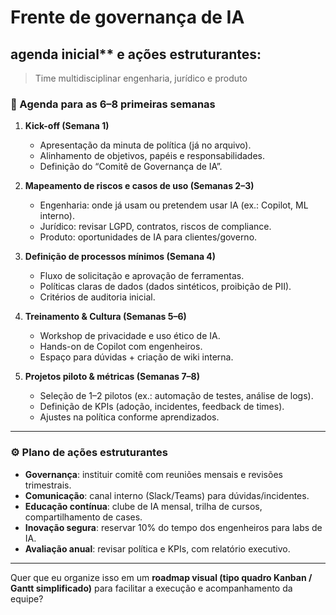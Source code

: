 # Frente de **governança de IA**
## agenda inicial** e **ações estruturantes**:
> Time multidisciplinar engenharia, jurídico e produto

### 📅 Agenda para as 6–8 primeiras semanas

1. **Kick-off (Semana 1)**

   * Apresentação da minuta de política (já no arquivo).
   * Alinhamento de objetivos, papéis e responsabilidades.
   * Definição do “Comitê de Governança de IA”.

2. **Mapeamento de riscos e casos de uso (Semanas 2–3)**

   * Engenharia: onde já usam ou pretendem usar IA (ex.: Copilot, ML interno).
   * Jurídico: revisar LGPD, contratos, riscos de compliance.
   * Produto: oportunidades de IA para clientes/governo.

3. **Definição de processos mínimos (Semana 4)**

   * Fluxo de solicitação e aprovação de ferramentas.
   * Políticas claras de dados (dados sintéticos, proibição de PII).
   * Critérios de auditoria inicial.

4. **Treinamento & Cultura (Semanas 5–6)**

   * Workshop de privacidade e uso ético de IA.
   * Hands-on de Copilot com engenheiros.
   * Espaço para dúvidas + criação de wiki interna.

5. **Projetos piloto & métricas (Semanas 7–8)**

   * Seleção de 1–2 pilotos (ex.: automação de testes, análise de logs).
   * Definição de KPIs (adoção, incidentes, feedback de times).
   * Ajustes na política conforme aprendizados.

---

### ⚙️ Plano de ações estruturantes

* **Governança**: instituir comitê com reuniões mensais e revisões trimestrais.
* **Comunicação**: canal interno (Slack/Teams) para dúvidas/incidentes.
* **Educação contínua**: clube de IA mensal, trilha de cursos, compartilhamento de cases.
* **Inovação segura**: reservar 10% do tempo dos engenheiros para labs de IA.
* **Avaliação anual**: revisar política e KPIs, com relatório executivo.

---

Quer que eu organize isso em um **roadmap visual (tipo quadro Kanban / Gantt simplificado)** para facilitar a execução e acompanhamento da equipe?

